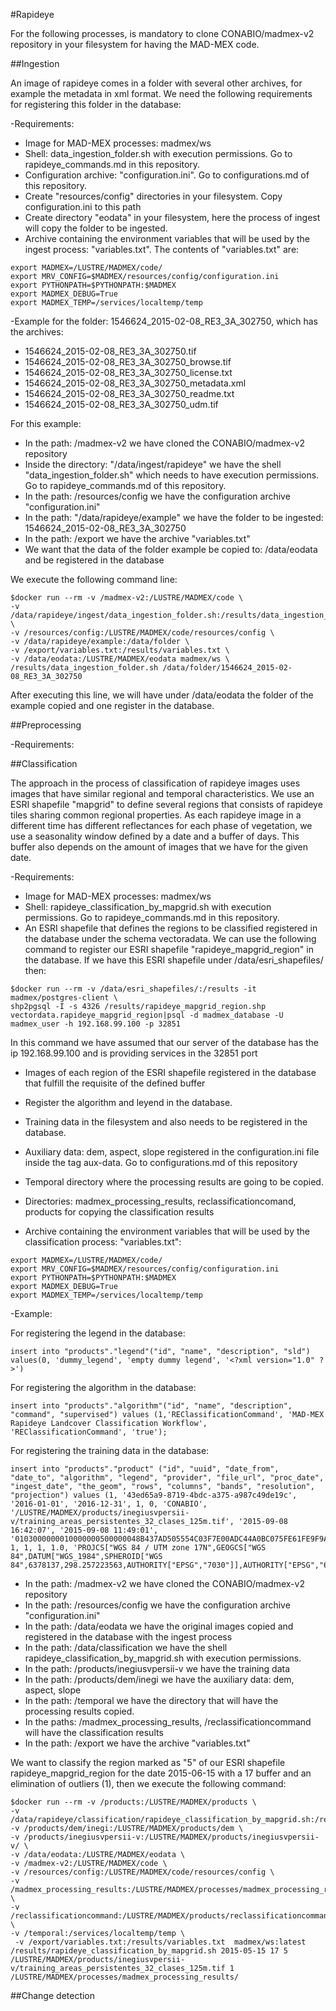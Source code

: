#Rapideye

For the following processes, is mandatory to clone CONABIO/madmex-v2 repository in your filesystem for having the MAD-MEX code.


##Ingestion

An image of rapideye comes in a folder with several other archives, for example the metadata in xml format. We need the following requirements for registering this folder in the database:

-Requirements:

* Image for MAD-MEX processes: madmex/ws
* Shell: data_ingestion_folder.sh with execution permissions. Go to rapideye_commands.md in this repository.
* Configuration archive: "configuration.ini". Go to configurations.md of this repository.
* Create "resources/config" directories in your filesystem. Copy configuration.ini to this path
* Create directory "eodata" in your filesystem, here the process of ingest will copy the folder to be ingested.
* Archive containing the environment variables that will be used by the ingest process: "variables.txt". The contents of "variables.txt" are:

```
export MADMEX=/LUSTRE/MADMEX/code/
export MRV_CONFIG=$MADMEX/resources/config/configuration.ini
export PYTHONPATH=$PYTHONPATH:$MADMEX
export MADMEX_DEBUG=True
export MADMEX_TEMP=/services/localtemp/temp

```

-Example for the folder: 1546624_2015-02-08_RE3_3A_302750, which has the archives:

* 1546624_2015-02-08_RE3_3A_302750.tif
* 1546624_2015-02-08_RE3_3A_302750_browse.tif
* 1546624_2015-02-08_RE3_3A_302750_license.txt
* 1546624_2015-02-08_RE3_3A_302750_metadata.xml
* 1546624_2015-02-08_RE3_3A_302750_readme.txt
* 1546624_2015-02-08_RE3_3A_302750_udm.tif

For this example:

* In the path: /madmex-v2 we have cloned the CONABIO/madmex-v2 repository
* Inside the directory: "/data/ingest/rapideye" we have the shell "data_ingestion_folder.sh" which needs to have execution permissions. Go to rapideye_commands.md of this repository.
* In the path: /resources/config we have the configuration archive "configuration.ini"
* In the path: "/data/rapideye/example" we have the folder to be ingested: 1546624_2015-02-08_RE3_3A_302750
* In the path: /export we have the archive "variables.txt"
* We want that the data of the folder example be copied to: /data/eodata and be registered in the database

We execute the following command line:


```
$docker run --rm -v /madmex-v2:/LUSTRE/MADMEX/code \
-v /data/rapideye/ingest/data_ingestion_folder.sh:/results/data_ingestion_folder.sh \
-v /resources/config:/LUSTRE/MADMEX/code/resources/config \
-v /data/rapideye/example:/data/folder \
-v /export/variables.txt:/results/variables.txt \
-v /data/eodata:/LUSTRE/MADMEX/eodata madmex/ws \
/results/data_ingestion_folder.sh /data/folder/1546624_2015-02-08_RE3_3A_302750
```

After executing this line, we will have under /data/eodata the folder of the example copied and one register in the database.

##Preprocessing

-Requirements:



##Classification

The approach in the process of classification of rapideye images uses images that have similar regional and temporal characteristics. We use an ESRI shapefile "mapgrid" to define several regions that consists of rapideye tiles sharing common regional properties. As each rapideye image in a different time has different reflectances for each phase of vegetation, we use a seasonality window defined by a date and a buffer of days. This buffer also depends on the amount of images that we have for the given date.


-Requirements:

* Image for MAD-MEX processes: madmex/ws
* Shell: rapideye_classification_by_mapgrid.sh with execution permissions. Go to rapideye_commands.md in this repository.
* An ESRI shapefile that defines the regions to be classified registered in the database under the schema vectoradata. We can use the following command to register our ESRI shapefile "rapideye_mapgrid_region" in the database. If we have this ESRI shapefile under /data/esri_shapefiles/ then:


```
$docker run --rm -v /data/esri_shapefiles/:/results -it madmex/postgres-client \
shp2pgsql -I -s 4326 /results/rapideye_mapgrid_region.shp vectordata.rapideye_mapgrid_region|psql -d madmex_database -U madmex_user -h 192.168.99.100 -p 32851

```

In this command we have assumed that our server of the database has the ip 192.168.99.100 and is providing services in the 32851 port


* Images of each region of the ESRI shapefile registered in the database that fulfill the requisite of the defined buffer

* Register the algorithm and leyend in the database.

* Training data in the filesystem and also needs to be registered in the database.

* Auxiliary data: dem, aspect, slope registered in the configuration.ini file inside the tag aux-data. Go to configurations.md of this repository

* Temporal directory where the processing results are going to be copied.

* Directories: madmex_processing_results, reclassificationcomand, products for copying the classification results

* Archive containing the environment variables that will be used by the classification process: "variables.txt":

```
export MADMEX=/LUSTRE/MADMEX/code/
export MRV_CONFIG=$MADMEX/resources/config/configuration.ini
export PYTHONPATH=$PYTHONPATH:$MADMEX
export MADMEX_DEBUG=True
export MADMEX_TEMP=/services/localtemp/temp

```

-Example:

For registering the legend in the database:

```
insert into "products"."legend"("id", "name", "description", "sld") values(0, 'dummy_legend', 'empty dummy legend', '<?xml version="1.0" ?>')

```

For registering the algorithm in the database:

```
insert into "products"."algorithm"("id", "name", "description", "command", "supervised") values (1,'REClassificationCommand', 'MAD-MEX Rapideye Landcover Classification Workflow', 'REClassificationCommand', 'true');

```


For registering the training data in the database:

```
insert into "products"."product" ("id", "uuid", "date_from", "date_to", "algorithm", "legend", "provider", "file_url", "proc_date", "ingest_date", "the_geom", "rows", "columns", "bands", "resolution", "projection") values (1, '43ed65a9-8719-4bdc-a375-a987c49de19c', '2016-01-01', '2016-12-31', 1, 0, 'CONABIO', '/LUSTRE/MADMEX/products/inegiusvpersii-v/training_areas_persistentes_32_clases_125m.tif', '2015-09-08 16:42:07', '2015-09-08 11:49:01', '0103000000010000000500000048B437AD505554C03F7E00ADC44A0BC075FE61FE9F9A53C09BF40773C0430BC0BCBE2357C99953C04850CF114DCF1AC0ECBC64616C5554C012F7D91A39D61AC048B437AD505554C03F7E00ADC44A0BC0', 1, 1, 1, 1.0, 'PROJCS["WGS 84 / UTM zone 17N",GEOGCS["WGS 84",DATUM["WGS_1984",SPHEROID["WGS 84",6378137,298.257223563,AUTHORITY["EPSG","7030"]],AUTHORITY["EPSG","6326"]],PRIMEM["Greenwich",0],UNIT["degree",0.0174532925199433],AUTHORITY["EPSG","4326"]],PROJECTION["Transverse_Mercator"],PARAMETER["latitude_of_origin",0],PARAMETER["central_meridian",-81],PARAMETER["scale_factor",0.9996],PARAMETER["false_easting",500000],PARAMETER["false_northing",0],UNIT["metre",1,AUTHORITY["EPSG","9001"]],AUTHORITY["EPSG","32617"]]')

```


* In the path: /madmex-v2 we have cloned the CONABIO/madmex-v2 repository
* In the path: /resources/config we have the configuration archive "configuration.ini"
* In the path: /data/eodata we have the original images copied and registered in the database with the ingest process
* In the path: /data/classification we have the shell rapideye_classification_by_mapgrid.sh with execution permissions.
* In the path: /products/inegiusvpersii-v we have the training data
* In the path: /products/dem/inegi we have the auxiliary data: dem, aspect, slope
* In the path: /temporal we have the directory that will have the processing results copied.
* In the paths: /madmex_processing_results, /reclassificationcommand will have the classification results
* In the path: /export we have the archive "variables.txt"

We want to classify the region marked as "5" of our ESRI shapefile rapideye_mapgrid_region for the date 2015-06-15 with a 17 buffer and an elimination of outliers (1), then we execute the following command:

```
$docker run --rm -v /products:/LUSTRE/MADMEX/products \
-v /data/rapideye/classification/rapideye_classification_by_mapgrid.sh:/results/rapideye_classification_by_mapgrid.sh
-v /products/dem/inegi:/LUSTRE/MADMEX/products/dem \
-v /products/inegiusvpersii-v:/LUSTRE/MADMEX/products/inegiusvpersii-v/ \
-v /data/eodata:/LUSTRE/MADMEX/eodata \
-v /madmex-v2:/LUSTRE/MADMEX/code \
-v /resources/config:/LUSTRE/MADMEX/code/resources/config \
-v /madmex_processing_results:/LUSTRE/MADMEX/processes/madmex_processing_results/ \
-v /reclassificationcommand:/LUSTRE/MADMEX/products/reclassificationcommand/ \
-v /temporal:/services/localtemp/temp \
 -v /export/variables.txt:/results/variables.txt  madmex/ws:latest /results/rapideye_classification_by_mapgrid.sh 2015-05-15 17 5 /LUSTRE/MADMEX/products/inegiusvpersii-v/training_areas_persistentes_32_clases_125m.tif 1 /LUSTRE/MADMEX/processes/madmex_processing_results/ 
```





##Change detection